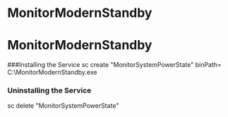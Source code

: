 # MonitorModernStandby

# MonitorModernStandby


###Installing the Service
sc create "MonitorSystemPowerState" binPath= C:\MonitorModernStandby.exe

### Uninstalling the Service
sc delete "MonitorSystemPowerState"